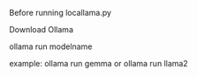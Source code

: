 Before running locallama.py

Download Ollama

ollama run modelname

example: ollama run gemma or ollama run llama2
